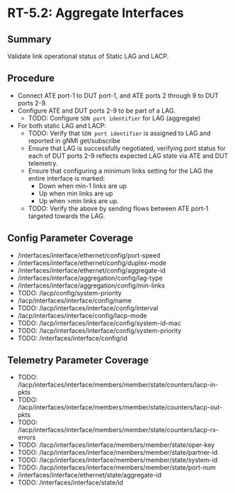 # RT-5.2: Aggregate Interfaces

## Summary

Validate link operational status of Static LAG and LACP.

## Procedure

*   Connect ATE port-1 to DUT port-1, and ATE ports 2 through 9 to DUT ports
    2-9. 
*   Configure ATE and DUT ports 2-9 to be part of a LAG.
    *   TODO: Configure `SDN port identifier` for LAG (aggregate)
*   For both static LAG and LACP:
    *   TODO: Verify that `SDN port identifier` is assigned to LAG and reported in gNMI get/subscribe
    *   Ensure that LAG is successfully negotiated, verifying port status for
        each of DUT ports 2-9 reflects expected LAG state via ATE and DUT
        telemetry.
    *   Ensure that configuring a minimum links setting for the LAG the entire
        interface is marked:
        *   Down when min-1 links are up
        *   Up when min links are up
        *   Up when >min links are up.
    *   TODO: Verify the above by sending flows between ATE port-1 targeted
        towards the LAG.

## Config Parameter Coverage

*   /interfaces/interface/ethernet/config/port-speed
*   /interfaces/interface/ethernet/config/duplex-mode
*   /interfaces/interface/ethernet/config/aggregate-id
*   /interfaces/interface/aggregation/config/lag-type
*   /interfaces/interface/aggregation/config/min-links
*   TODO: /lacp/config/system-priority
*   /lacp/interfaces/interface/config/name
*   TODO: /lacp/interfaces/interface/config/interval
*   /lacp/interfaces/interface/config/lacp-mode
*   TODO: /lacp/interfaces/interface/config/system-id-mac
*   TODO: /lacp/interfaces/interface/config/system-priority
*   TODO: /interfaces/interface/config/id

## Telemetry Parameter Coverage

*   TODO: /lacp/interfaces/interface/members/member/state/counters/lacp-in-pkts
*   TODO: /lacp/interfaces/interface/members/member/state/counters/lacp-out-pkts
*   TODO:
    /lacp/interfaces/interface/members/member/state/counters/lacp-rx-errors
*   TODO: /lacp/interfaces/interface/members/member/state/oper-key
*   TODO: /lacp/interfaces/interface/members/member/state/partner-id
*   TODO: /lacp/interfaces/interface/members/member/state/system-id
*   TODO: /lacp/interfaces/interface/members/member/state/port-num
*   /interfaces/interface/ethernet/state/aggregate-id
*   TODO: /interfaces/interface/state/id